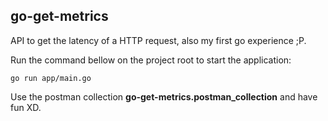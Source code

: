 ## go-get-metrics

API to get the latency of a HTTP request, also my first go experience ;P.

Run the command bellow on the project root to start the application:
```
go run app/main.go
```

Use the postman collection **go-get-metrics.postman_collection** and have fun XD.
